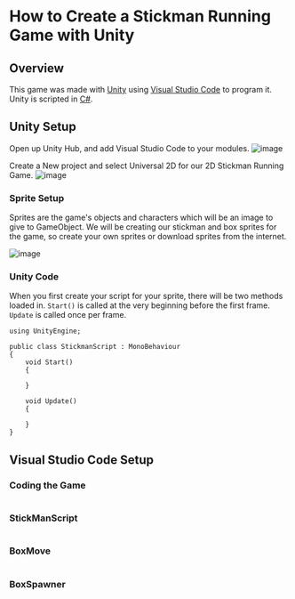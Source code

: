 # How to Create a Stickman Running Game with Unity

## Overview
This game was made with [Unity](https://unity.com) using [Visual Studio Code](https://code.visualstudio.com/) to program it. Unity is scripted in [C#](https://unity.com/how-to/programming-unity).

## Unity Setup
Open up Unity Hub, and add Visual Studio Code to your modules.
![image](https://github.com/user-attachments/assets/a229047a-fe57-4441-9aea-0ae6f3f619a7)

Create a New project and select Universal 2D for our 2D Stickman Running Game. 
![image](https://github.com/user-attachments/assets/e354a838-019a-49cf-baf8-d9f2e550e98f)


### Sprite Setup
Sprites are the game's objects and characters which will be an image to give to GameObject. We will be creating our stickman and box sprites for the game, so create your own sprites or download sprites from the internet.

![image](https://github.com/user-attachments/assets/7623cad3-8cb1-4e1f-94e5-af3414592abd)


### Unity Code
When you first create your script for your sprite, there will be two methods loaded in. ```Start()``` is called at the very beginning before the first frame. ```Update``` is called once per frame.
```
using UnityEngine;

public class StickmanScript : MonoBehaviour
{
    void Start()
    {

    }

    void Update()
    {

    }
}
```
## Visual Studio Code Setup

### Coding the Game
```

```

### StickManScript
```

```

### BoxMove
```

```

### BoxSpawner
```

```
